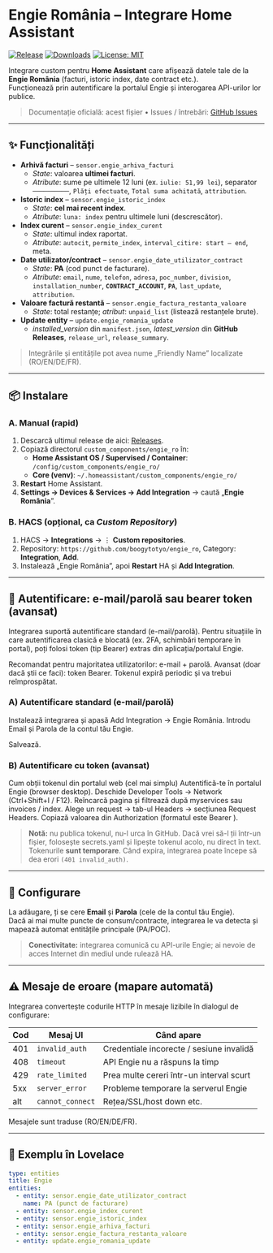 # Engie România – Integrare Home Assistant

[![Release](https://img.shields.io/github/v/release/boogytotyo/engie_ro?display_name=tag&sort=semver)](https://github.com/boogytotyo/engie_ro/releases)
[![Downloads](https://img.shields.io/github/downloads/boogytotyo/engie_ro/total.svg)](https://github.com/boogytotyo/engie_ro/releases)
[![License: MIT](https://img.shields.io/badge/License-MIT-blue.svg)](LICENSE)

Integrare custom pentru **Home Assistant** care afișează datele tale de la **Engie România** (facturi, istoric index, date contract etc.).  
Funcționează prin autentificare la portalul Engie și interogarea API-urilor lor publice.

> Documentație oficială: acest fișier • Issues / întrebări: [GitHub Issues](https://github.com/boogytotyo/engie_ro/issues)

---

## ✨ Funcționalități

- **Arhivă facturi** – `sensor.engie_arhiva_facturi`
  - *State*: valoarea **ultimei facturi**.
  - *Atribute*: sume pe ultimele 12 luni (ex. `iulie: 51,99 lei`), separator `──────────`, `Plăți efectuate`, `Total suma achitată`, `attribution`.
- **Istoric index** – `sensor.engie_istoric_index`
  - *State*: **cel mai recent index**.
  - *Atribute*: `luna: index` pentru ultimele luni (descrescător).
- **Index curent** – `sensor.engie_index_curent`
  - *State*: ultimul index raportat.
  - *Atribute*: `autocit`, `permite_index`, `interval_citire: start – end`, meta.
- **Date utilizator/contract** – `sensor.engie_date_utilizator_contract`
  - *State*: **PA** (cod punct de facturare).
  - *Atribute*: `email`, `nume`, `telefon`, `adresa`, `poc_number`, `division`, `installation_number`, **`CONTRACT_ACCOUNT`**, **`PA`**, `last_update`, `attribution`.
- **Valoare factură restantă** – `sensor.engie_factura_restanta_valoare`
  - *State*: total restanțe; *atribut*: `unpaid_list` (listează restanțele brute).
- **Update entity** – `update.engie_romania_update`
  - *installed_version* din `manifest.json`, *latest_version* din **GitHub Releases**, `release_url`, `release_summary`.

> Integrările și entitățile pot avea nume „Friendly Name” localizate (RO/EN/DE/FR).

---

## 📦 Instalare

### A. Manual (rapid)
1. Descarcă ultimul release de aici: [Releases](https://github.com/boogytotyo/engie_ro/releases).
2. Copiază directorul `custom_components/engie_ro` în:
   - **Home Assistant OS / Supervised / Container**: `/config/custom_components/engie_ro/`
   - **Core (venv)**: `~/.homeassistant/custom_components/engie_ro/`
3. **Restart** Home Assistant.
4. **Settings → Devices & Services → Add Integration** → caută „**Engie România**”.

### B. HACS (opțional, ca *Custom Repository*)
1. HACS → **Integrations** → ⋮ **Custom repositories**.
2. Repository: `https://github.com/boogytotyo/engie_ro`, Category: **Integration**, **Add**.
3. Instalează „Engie România”, apoi **Restart** HA și **Add Integration**.

---

## 🔑 Autentificare: e-mail/parolă sau bearer token (avansat)

Integrarea suportă autentificare standard (e-mail/parolă). Pentru situațiile în care autentificarea clasică e blocată (ex. 2FA, schimbări temporare în portal), poți folosi token (tip Bearer) extras din aplicația/portalul Engie.

Recomandat pentru majoritatea utilizatorilor: e-mail + parolă.
Avansat (doar dacă știi ce faci): token Bearer. Tokenul expiră periodic și va trebui reîmprospătat.

### A) Autentificare standard (e-mail/parolă)
Instalează integrarea și apasă Add Integration → Engie România.
Introdu Email și Parola de la contul tău Engie.

Salvează.

### B) Autentificare cu token (avansat)
Cum obții tokenul din portalul web (cel mai simplu)
Autentifică-te în portalul Engie (browser desktop).
Deschide Developer Tools → Network (Ctrl+Shift+I / F12).
Reîncarcă pagina și filtrează după myservices sau invoices / index.
Alege un request → tab-ul Headers → secțiunea Request Headers.
Copiază valoarea din Authorization (formatul este Bearer <TOKEN>).

> **Notă:** nu publica tokenul, nu-l urca în GitHub. Dacă vrei să-l ții într-un fișier, folosește secrets.yaml și lipește tokenul acolo, nu direct în text. Tokenurile **sunt temporare**. Când expira, integrarea poate începe să dea erori `(401 invalid_auth)`.

---

## 🔐 Configurare

La adăugare, ți se cere **Email** și **Parola** (cele de la contul tău Engie).  
Dacă ai mai multe puncte de consum/contracte, integrarea le va detecta și mapează automat entitățile principale (PA/POC).

> **Conectivitate:** integrarea comunică cu API-urile Engie; ai nevoie de acces Internet din mediul unde rulează HA.

---

## ⚠️ Mesaje de eroare (mapare automată)

Integrarea convertește codurile HTTP în mesaje lizibile în dialogul de configurare:

| Cod | Mesaj UI              | Când apare                                     |
|-----|-----------------------|-----------------------------------------------|
| 401 | `invalid_auth`        | Credentiale incorecte / sesiune invalidă      |
| 408 | `timeout`             | API Engie nu a răspuns la timp                |
| 429 | `rate_limited`        | Prea multe cereri într-un interval scurt      |
| 5xx | `server_error`        | Probleme temporare la serverul Engie          |
| alt | `cannot_connect`      | Rețea/SSL/host down etc.                      |

Mesajele sunt traduse (RO/EN/DE/FR).

---

## 🧩 Exemplu în Lovelace

```yaml
type: entities
title: Engie
entities:
  - entity: sensor.engie_date_utilizator_contract
    name: PA (punct de facturare)
  - entity: sensor.engie_index_curent
  - entity: sensor.engie_istoric_index
  - entity: sensor.engie_arhiva_facturi
  - entity: sensor.engie_factura_restanta_valoare
  - entity: update.engie_romania_update
